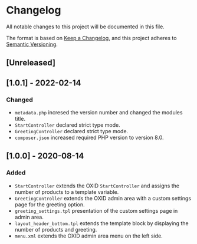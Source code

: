# Changelog
All notable changes to this project will be documented in this file.

The format is based on [Keep a Changelog](https://keepachangelog.com/en/1.0.0/),
and this project adheres to [Semantic Versioning](https://semver.org/spec/v2.0.0.html).

## [Unreleased]

## [1.0.1] - 2022-02-14
### Changed
- `metadata.php` incresed the version number and changed the modules title.
- `StartController` declared strict type mode.
- `GreetingController` declared strict type mode.
- `composer.json` increased required PHP version to version 8.0.

## [1.0.0] - 2020-08-14
### Added
- `StartController` extends the OXID `StartController` and assigns the number of products to a template variable.
- `GreetingController` extends the OXID admin area with a custom settings page for the greeting option.
- `greeting_settings.tpl` presentation of the custom settings page in admin area.
- `layout_header_bottom.tpl` extends the template block by displaying the number of products and greeting.
- `menu.xml` extends the OXID admin area menu on the left side.
